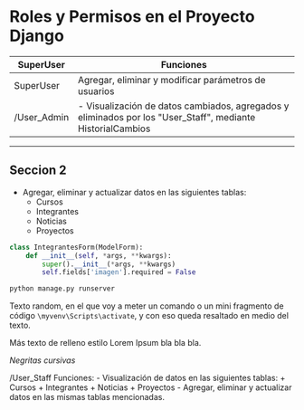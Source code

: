 # Roles y Permisos en el Proyecto Django

| SuperUser | Funciones |
| --- | --- |
| SuperUser | Agregar, eliminar y modificar parámetros de usuarios |
| /User_Admin | - Visualización de datos cambiados, agregados y eliminados por los "User_Staff", mediante HistorialCambios |

---
## Seccion 2
- Agregar, eliminar y actualizar datos en las siguientes tablas:
  - Cursos
  - Integrantes
  - Noticias
  - Proyectos

```python
class IntegrantesForm(ModelForm):
    def __init__(self, *args, **kwargs):
        super().__init__(*args, **kwargs)
        self.fields['imagen'].required = False
```

```bash
python manage.py runserver
```

Texto random, en el que voy a meter un comando o un mini fragmento de código `\myvenv\Scripts\activate`, y con eso queda resaltado en medio del texto.

Más texto de relleno estilo Lorem Ipsum bla bla bla.

*Negritas*
_cursivas_

/User_Staff
    Funciones:
        - Visualización de datos en las siguientes tablas:
            + Cursos
            + Integrantes
            + Noticias
            + Proyectos
        - Agregar, eliminar y actualizar datos en las mismas tablas mencionadas.